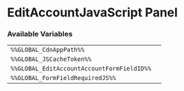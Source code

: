# EditAccountJavaScript Panel

### Available Variables
|||
|---|---|
| `%%GLOBAL_CdnAppPath%%` |
| `%%GLOBAL_JSCacheToken%%` |
| `%%GLOBAL_EditAccountAccountFormFieldID%%` |
| `%%GLOBAL_FormFieldRequiredJS%%` |
